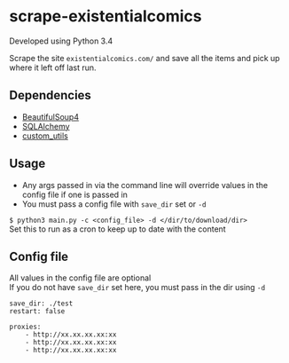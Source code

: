 # scrape-existentialcomics

Developed using Python 3.4

Scrape the site `existentialcomics.com/` and save all the items and pick up where it left off last run.

## Dependencies
- [BeautifulSoup4](https://pypi.python.org/pypi/beautifulsoup4)
- [SQLAlchemy](https://pypi.python.org/pypi/SQLAlchemy)
- [custom_utils](https://github.com/xtream1101/custom-utils)

## Usage
- Any args passed in via the command line will override values in the config file if one is passed in
- You must pass a config file with `save_dir` set or `-d` 

`$ python3 main.py -c <config_file> -d </dir/to/download/dir>`  
Set this to run as a cron to keep up to date with the content


## Config file
All values in the config file are optional  
If you do not have `save_dir` set here, you must pass in the dir using `-d`  
```
save_dir: ./test
restart: false

proxies: 
    - http://xx.xx.xx.xx:xx
    - http://xx.xx.xx.xx:xx
    - http://xx.xx.xx.xx:xx
```

